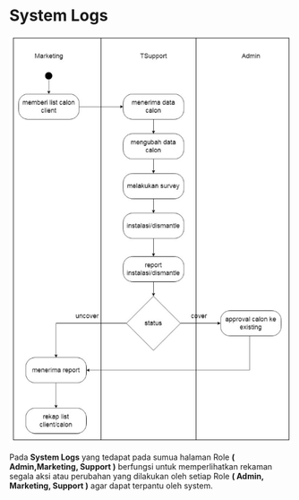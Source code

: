 # System Logs

![](<../../../../.gitbook/assets/image (2).png>)

Pada **System Logs** yang tedapat pada sumua halaman Role **( Admin,Marketing, Support )**  berfungsi untuk memperlihatkan rekaman segala aksi atau perubahan yang dilakukan oleh setiap Role **( Admin, Marketing, Support )** agar dapat terpantu oleh system.
